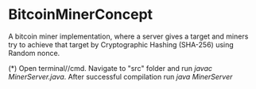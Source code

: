 # BitcoinMinerConcept
A bitcoin miner implementation, where a server gives a target and miners try to achieve that target by Cryptographic Hashing (SHA-256) using Random nonce.

(*) Open terminal//cmd. Navigate to "src" folder and run *javac MinerServer.java*. After successful compilation run *java MinerServer*

